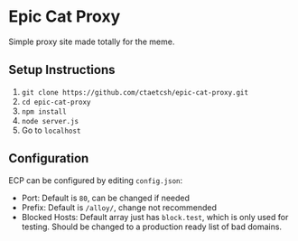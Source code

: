 # Epic Cat Proxy
Simple proxy site made totally for the meme.

## Setup Instructions
1. `git clone https://github.com/ctaetcsh/epic-cat-proxy.git`
2. `cd epic-cat-proxy`
3. `npm install`
4. `node server.js`
5. Go to `localhost`

## Configuration
ECP can be configured by editing `config.json`:
* Port: Default is `80`, can be changed if needed
* Prefix: Default is `/alloy/`, change not recommended
* Blocked Hosts: Default array just has `block.test`, which is only used for testing. Should be changed to a production ready list of bad domains.
